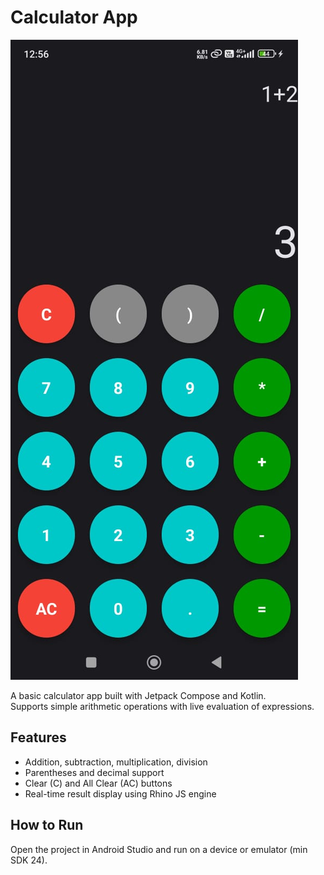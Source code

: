 # Calculator App

![Calculator Screenshot](app/src/main/res/drawable/screenshot.jpeg)

A basic calculator app built with Jetpack Compose and Kotlin.  
Supports simple arithmetic operations with live evaluation of expressions.

## Features
- Addition, subtraction, multiplication, division  
- Parentheses and decimal support  
- Clear (C) and All Clear (AC) buttons  
- Real-time result display using Rhino JS engine  

## How to Run
Open the project in Android Studio and run on a device or emulator (min SDK 24).
